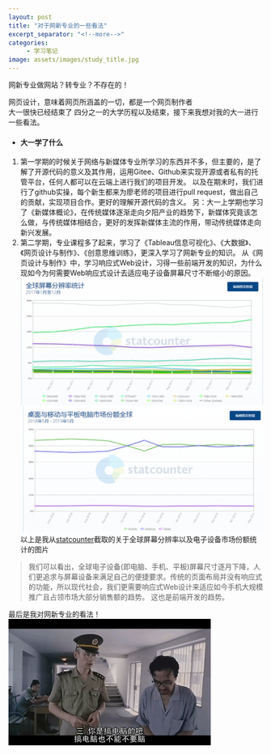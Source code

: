 ```yaml
---
layout: post
title: "对于网新专业的一些看法"
excerpt_separator: "<!--more-->"
categories:
     - 学习笔记
image: assets/images/study_title.jpg
---
```

网新专业做网站？转专业？不存在的！
<!--more-->
网页设计，意味着网页所涵盖的一切，都是一个网页制作者	
大一很快已经结束了 四分之一的大学历程以及结束，接下来我想对我的大一进行一些看法。
+ #### 大一学了什么
1. 第一学期的时候关于网络与新媒体专业所学习的东西并不多，但主要的，是了解了开源代码的意义及其作用，运用Gitee、Github来实现开源或者私有的托管平台，任何人都可以在云端上进行我们的项目开发。
以及在期末时，我们进行了github实操，每个新生都来为廖老师的项目进行pull request，做出自己的贡献，实现项目合作。更好的理解开源代码的含义。
另：大一上学期也学习了《新媒体概论》，在传统媒体逐渐走向夕阳产业的趋势下，新媒体究竟该怎么做，与传统媒体相结合，更好的发挥新媒体主流的作用，带动传统媒体走向新兴发展。
2. 第二学期，专业课程多了起来，学习了《Tableau信息可视化》、《大数据》、《网页设计与制作》、《创意思维训练》，更深入学习了网新专业的知识。
从《网页设计与制作》中，学习响应式Web设计，习得一些前端开发的知识，为什么现如今为何需要Web响应式设计去适应电子设备屏幕尺寸不断缩小的原因。
![Alt text](/assets/images/screen.png)
![Alt text](/assets/images/equipment.png)
以上是我从[statcounter](http://gs.statcounter.com/)截取的关于全球屏幕分辨率以及电子设备市场份额统计的图片
> 我们可以看出，全球电子设备(即电脑、手机、平板)屏幕尺寸逐月下降，人们更追求与屏幕设备来满足自己的便捷要求。传统的页面布局并没有响应式的功能，所以现代社会，我们更需要响应式Web设计来适应如今手机大规模推广且占领市场大部分销售额的趋势。
这也是前端开发的趋势。

最后是我对网新专业的看法！
![Alt text](/assets/images/geyouu.gif)






